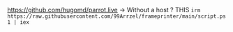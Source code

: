 https://github.com/hugomd/parrot.live -> Without a host ?
THIS
```irm https://raw.githubusercontent.com/99Arrzel/frameprinter/main/script.ps1 | iex```
